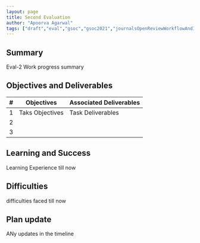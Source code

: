 ```yaml
---
layout: page
title: Second Evaluation
author: "Apoorva Agarwal"
tags: ["draft","eval","gsoc","gsoc2021","journalsOpenReviewWorkflowAndIntegration","eval#2"]
---
```


## Summary
Eval-2 Work progress summary


## Objectives and Deliverables
| \# | Objectives                    | Associated Deliverables         |
| --- | ----------------------------- | ---------------------------------------------- |
| 1 | Taks Objectives  | Task Deliverables |
| 2 |   |  |
| 3 |   |  |


## Learning and Success
Learning Experience till now 

## Difficulties
difficulties faced till now

## Plan update
ANy updates in the timeline
